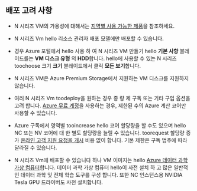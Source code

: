 ## <a name="deployment-considerations"></a>배포 고려 사항

* N 시리즈 VM의 가용성에 대해서는 [지역별 사용 가능한 제품](https://azure.microsoft.com/en-us/regions/services/)을 참조하세요.

* N 시리즈 Vm hello 리소스 관리자 배포 모델에만 배포할 수 있습니다.

* 경우 Azure 포털에서 hello 사용 하 여 N 시리즈 VM 만들기 hello **기본 사항** 블레이드를는 **VM 디스크 유형** 의 **HDD**합니다. hello에 사용할 수 있는 N 시리즈 toochoose 크기 **크기** 블레이드에서 클릭 **모든 보기**합니다.

* N 시리즈 VM은 Azure Premium Storage에서 지원하는 VM 디스크를 지원하지 않습니다.

* 여러 N 시리즈 Vm toodeploy을 원하는 경우 종 량 제 구독 또는 기타 구입 옵션을 고려 합니다. [Azure 무료 계정](https://azure.microsoft.com/free/)을 사용하는 경우, 제한된 수의 Azure 계산 코어만 사용할 수 있습니다.

* Azure 구독에서 영역별 tooincrease hello 코어 할당량을 할 수도 있으며 hello NC 또는 NV 코어에 대 한 별도 할당량을 늘릴 수 있습니다. toorequest 할당량 증가 [온라인 고객 지원 요청을 개시](../articles/azure-supportability/how-to-create-azure-support-request.md) 비용 없이 합니다. 기본 제한은 구독 범주에 따라 달라질 수 있습니다.

* N 시리즈 Vm에 배포할 수 있습니다 하나 VM 이미지는 hello [Azure 데이터 과학 가상 컴퓨터](../articles/machine-learning/machine-learning-data-science-virtual-machine-overview.md)합니다. 데이터 과학 가상 컴퓨터 hello이 사전 설치 하 고 많은 일반적인 데이터 과학 및 전체 학습 도구를 구성 합니다. 또한 NC 인스턴스용 NVIDIA Tesla GPU 드라이버도 사전 설치합니다.





